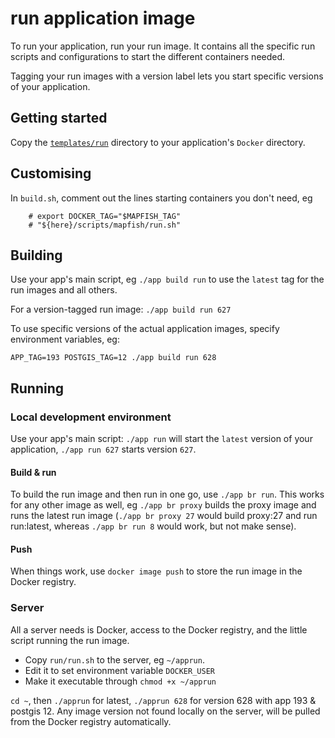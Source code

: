 # run application image

To run your application, run your run image. It contains all the specific run scripts and configurations to start the different containers needed.

Tagging your run images with a version label lets you start specific versions of your application.

## Getting started

Copy the [`templates/run`](/templates/run) directory to your application's `Docker` directory.

## Customising

In `build.sh`, comment out the lines starting containers you don't need, eg
```
	# export DOCKER_TAG="$MAPFISH_TAG"
	# "${here}/scripts/mapfish/run.sh"
```

## Building

Use your app's main script, eg `./app build run` to use the `latest` tag for the run images and all others.

For a version-tagged run image: `./app build run 627`

To use specific versions of the actual application images, specify environment variables, eg:
```
APP_TAG=193 POSTGIS_TAG=12 ./app build run 628
```

## Running

### Local development environment

Use your app's main script: `./app run` will start the `latest` version of your application, `./app run 627` starts version `627`.

#### Build & run

To build the run image and then run in one go, use `./app br run`. This works for any other image as well, eg `./app br proxy` builds the proxy image and runs the latest run image (`./app br proxy 27` would build proxy:27 and run run:latest, whereas `./app br run 8` would work, but not make sense).

#### Push

When things work, use `docker image push` to store the run image in the Docker registry.

### Server

All a server needs is Docker, access to the Docker registry, and the little script running the run image.

- Copy `run/run.sh` to the server, eg `~/apprun`.
- Edit it to set environment variable `DOCKER_USER` 
- Make it executable through `chmod +x ~/apprun`

`cd ~`, then `./apprun` for latest, `./apprun 628` for version 628 with app 193 & postgis 12.
Any image version not found locally on the server, will be pulled from the Docker registry automatically.
